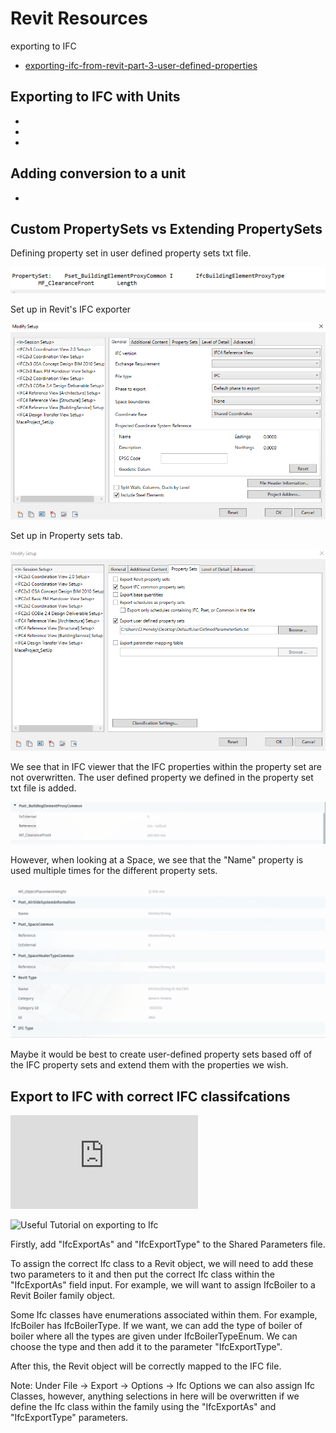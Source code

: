 # Revit Resources

exporting to IFC 

- [exporting-ifc-from-revit-part-3-user-defined-properties](https://bimcorner.com/exporting-ifc-from-revit-part-3-user-defined-properties/)


## Exporting to IFC with Units

- [](https://standards.buildingsmart.org/IFC/RELEASE/IFC4/ADD2_TC1/HTML/link/project-units.htm)
- [](https://standards.buildingsmart.org/IFC/DEV/IFC4_2/FINAL/HTML/annex/annex-e/basic-unit-declaration.htm)
- [](https://standards.buildingsmart.org/IFC/RELEASE/IFC4/FINAL/HTML/schema/ifcmeasureresource/content.htm)


## Adding conversion to a unit
- [](https://standards.buildingsmart.org/IFC/RELEASE/IFC2x/ADD1/HTML/ifcmeasureresource/IFC_R2X_UnitsMeasures_Examples.htm)

## Custom PropertySets vs Extending PropertySets

Defining property set in user defined property sets txt file.
 
![Defining property set](images/ifc_property_set_definition.PNG)

Set up in Revit's IFC exporter

![Revit IFC setup: General Tab](images/revit_general_setup.PNG)

Set up in Property sets tab.

![Revit IFC setup: Property Sets Tab](images/revit_property_sets_options.PNG)

We see that in IFC viewer that the IFC properties within the property set are not overwritten.
The user defined property we defined in the property set txt file is added.

![Property set in IFC viewer](images/propertyset_in_ifc_viewer.PNG)

However, when looking at a Space, we see that the "Name" property is used multiple times for the different property sets.

![Property sets for space in IFC viewer](images/psets_for_space_in_viewer.PNG)

Maybe it would be best to create user-defined property sets based off of the IFC property sets and extend them with the properties we wish.

## Export to IFC with correct IFC classifcations

![Exporting to IFC correctly](https://knowledge.autodesk.com/support/revit/learn-explore/caas/CloudHelp/cloudhelp/2020/ENU/Revit-DocumentPresent/files/GUID-7119A8C3-A0EE-4568-8C35-750410D867C9-htm.html)

![Useful Tutorial on exporting to Ifc](https://www.youtube.com/watch?v=UemlqhPmcW4)

Firstly, add "IfcExportAs" and "IfcExportType" to the Shared Parameters file. 

To assign the correct Ifc class to a Revit object, we will need to add these two parameters to it and then put the correct
Ifc class within the "IfcExportAs" field input. For example, we will want to assign IfcBoiler to a Revit Boiler family object.

Some Ifc classes have enumerations associated within them. For example, IfcBoiler has IfcBoilerType. If we want, we can add the type of boiler
of boiler where all the types are given under IfcBoilerTypeEnum. We can choose the type and then add it to the parameter "IfcExportType".

After this, the Revit object will be correctly mapped to the IFC file.

Note: Under File -> Export -> Options -> Ifc Options we can also assign Ifc Classes, however, anything selections in here will be overwritten
if we define the Ifc class within the family using the "IfcExportAs" and "IfcExportType" parameters.
